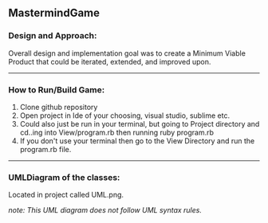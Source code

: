 ## MastermindGame

### Design and Approach: 

Overall design and implementation goal was to create a Minimum Viable Product that could be iterated, extended, and improved upon.

---

### How to Run/Build Game:
<ol>
<li> Clone github repository</li>
<li> Open project in Ide of your choosing, visual studio, sublime etc.</li>
<li> Could also just be run in your terminal, but going to Project directory and cd..ing into View/program.rb then running ruby program.rb</li>
<li> If you don't use your terminal then go to the View Directory and run the program.rb file.</li>
</ol>

---

### UMLDiagram of the classes:
Located in project called UML.png.

*note: This UML diagram does not follow UML syntax rules.*
